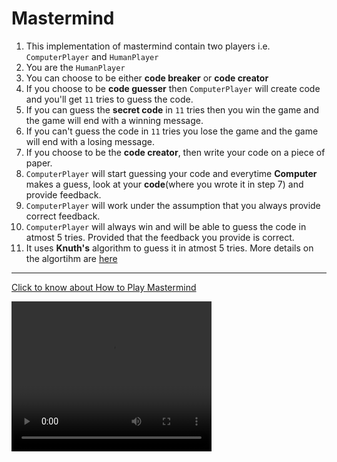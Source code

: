# Mastermind

1. This implementation of mastermind contain two players i.e. `ComputerPlayer` and `HumanPlayer`
2. You are the `HumanPlayer`
3. You can choose to be either **code breaker** or **code creator**
4. If you choose to be **code guesser** then `ComputerPlayer` will create code and you'll get `11` tries to guess the code.
5. If you can guess the **secret code** in `11` tries then you win the game and the game will end with a winning message.
6. If you can't guess the code in `11` tries you lose the game and the game will end with a losing message.
7. If you choose to be the **code creator**, then write your code on a piece of paper.
8. `ComputerPlayer` will start guessing your code and everytime **Computer** makes a guess, look at your **code**(where you wrote it in step 7) and provide feedback.
9. `ComputerPlayer` will work under the assumption that you always provide correct feedback.
10. `ComputerPlayer` will always win and will be able to guess the code in atmost 5 tries. Provided that the feedback you provide is correct.
11. It uses **Knuth's** algorithm to guess it in atmost 5 tries. More details on the algortihm are [here](https://en.wikipedia.org/wiki/Mastermind_(board_game)#Best_strategies_with_four_holes_and_six_colors)

---

[Click to know about How to Play Mastermind](https://www.wikihow.com/Play-Mastermind)

<video src="media/code_creator.mp4" width="320" height="240" controls></video>